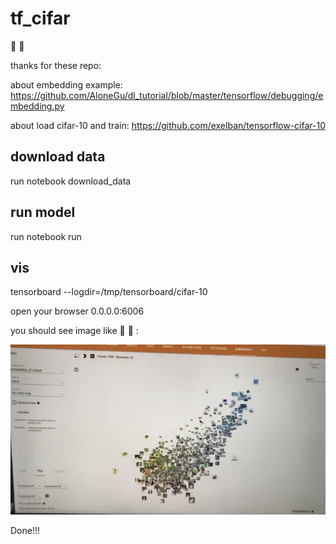 # tf_cifar

:jack_o_lantern: :jack_o_lantern:

thanks for these repo:

about embedding example: https://github.com/AloneGu/dl_tutorial/blob/master/tensorflow/debugging/embedding.py

about load cifar-10 and train: https://github.com/exelban/tensorflow-cifar-10

## download data

run notebook download_data

## run model

run notebook run

## vis

tensorboard --logdir=/tmp/tensorboard/cifar-10

open your browser 0.0.0.0:6006

you should see image like   :ghost:  :ghost:  :

![example](0919_1.jpg)

Done!!!
